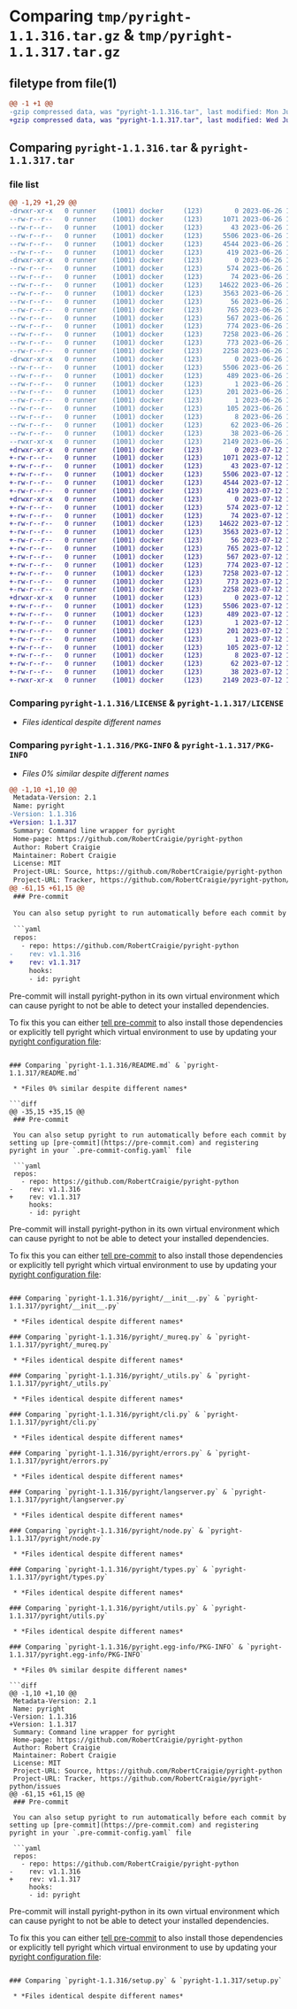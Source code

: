 # Comparing `tmp/pyright-1.1.316.tar.gz` & `tmp/pyright-1.1.317.tar.gz`

## filetype from file(1)

```diff
@@ -1 +1 @@
-gzip compressed data, was "pyright-1.1.316.tar", last modified: Mon Jun 26 11:10:24 2023, max compression
+gzip compressed data, was "pyright-1.1.317.tar", last modified: Wed Jul 12 13:25:31 2023, max compression
```

## Comparing `pyright-1.1.316.tar` & `pyright-1.1.317.tar`

### file list

```diff
@@ -1,29 +1,29 @@
-drwxr-xr-x   0 runner    (1001) docker     (123)        0 2023-06-26 11:10:24.033939 pyright-1.1.316/
--rw-r--r--   0 runner    (1001) docker     (123)     1071 2023-06-26 11:10:07.000000 pyright-1.1.316/LICENSE
--rw-r--r--   0 runner    (1001) docker     (123)       43 2023-06-26 11:10:07.000000 pyright-1.1.316/MANIFEST.in
--rw-r--r--   0 runner    (1001) docker     (123)     5506 2023-06-26 11:10:24.033939 pyright-1.1.316/PKG-INFO
--rw-r--r--   0 runner    (1001) docker     (123)     4544 2023-06-26 11:10:07.000000 pyright-1.1.316/README.md
--rw-r--r--   0 runner    (1001) docker     (123)      419 2023-06-26 11:10:07.000000 pyright-1.1.316/pyproject.toml
-drwxr-xr-x   0 runner    (1001) docker     (123)        0 2023-06-26 11:10:24.033939 pyright-1.1.316/pyright/
--rw-r--r--   0 runner    (1001) docker     (123)      574 2023-06-26 11:10:07.000000 pyright-1.1.316/pyright/__init__.py
--rw-r--r--   0 runner    (1001) docker     (123)       74 2023-06-26 11:10:07.000000 pyright-1.1.316/pyright/__main__.py
--rw-r--r--   0 runner    (1001) docker     (123)    14622 2023-06-26 11:10:07.000000 pyright-1.1.316/pyright/_mureq.py
--rw-r--r--   0 runner    (1001) docker     (123)     3563 2023-06-26 11:10:07.000000 pyright-1.1.316/pyright/_utils.py
--rw-r--r--   0 runner    (1001) docker     (123)       56 2023-06-26 11:10:07.000000 pyright-1.1.316/pyright/_version.py
--rw-r--r--   0 runner    (1001) docker     (123)      765 2023-06-26 11:10:07.000000 pyright-1.1.316/pyright/cli.py
--rw-r--r--   0 runner    (1001) docker     (123)      567 2023-06-26 11:10:07.000000 pyright-1.1.316/pyright/errors.py
--rw-r--r--   0 runner    (1001) docker     (123)      774 2023-06-26 11:10:07.000000 pyright-1.1.316/pyright/langserver.py
--rw-r--r--   0 runner    (1001) docker     (123)     7258 2023-06-26 11:10:07.000000 pyright-1.1.316/pyright/node.py
--rw-r--r--   0 runner    (1001) docker     (123)      773 2023-06-26 11:10:07.000000 pyright-1.1.316/pyright/types.py
--rw-r--r--   0 runner    (1001) docker     (123)     2258 2023-06-26 11:10:07.000000 pyright-1.1.316/pyright/utils.py
-drwxr-xr-x   0 runner    (1001) docker     (123)        0 2023-06-26 11:10:24.033939 pyright-1.1.316/pyright.egg-info/
--rw-r--r--   0 runner    (1001) docker     (123)     5506 2023-06-26 11:10:23.000000 pyright-1.1.316/pyright.egg-info/PKG-INFO
--rw-r--r--   0 runner    (1001) docker     (123)      489 2023-06-26 11:10:23.000000 pyright-1.1.316/pyright.egg-info/SOURCES.txt
--rw-r--r--   0 runner    (1001) docker     (123)        1 2023-06-26 11:10:23.000000 pyright-1.1.316/pyright.egg-info/dependency_links.txt
--rw-r--r--   0 runner    (1001) docker     (123)      201 2023-06-26 11:10:23.000000 pyright-1.1.316/pyright.egg-info/entry_points.txt
--rw-r--r--   0 runner    (1001) docker     (123)        1 2023-06-26 11:10:23.000000 pyright-1.1.316/pyright.egg-info/not-zip-safe
--rw-r--r--   0 runner    (1001) docker     (123)      105 2023-06-26 11:10:23.000000 pyright-1.1.316/pyright.egg-info/requires.txt
--rw-r--r--   0 runner    (1001) docker     (123)        8 2023-06-26 11:10:23.000000 pyright-1.1.316/pyright.egg-info/top_level.txt
--rw-r--r--   0 runner    (1001) docker     (123)       62 2023-06-26 11:10:07.000000 pyright-1.1.316/requirements.txt
--rw-r--r--   0 runner    (1001) docker     (123)       38 2023-06-26 11:10:24.033939 pyright-1.1.316/setup.cfg
--rwxr-xr-x   0 runner    (1001) docker     (123)     2149 2023-06-26 11:10:07.000000 pyright-1.1.316/setup.py
+drwxr-xr-x   0 runner    (1001) docker     (123)        0 2023-07-12 13:25:31.072628 pyright-1.1.317/
+-rw-r--r--   0 runner    (1001) docker     (123)     1071 2023-07-12 13:25:21.000000 pyright-1.1.317/LICENSE
+-rw-r--r--   0 runner    (1001) docker     (123)       43 2023-07-12 13:25:21.000000 pyright-1.1.317/MANIFEST.in
+-rw-r--r--   0 runner    (1001) docker     (123)     5506 2023-07-12 13:25:31.072628 pyright-1.1.317/PKG-INFO
+-rw-r--r--   0 runner    (1001) docker     (123)     4544 2023-07-12 13:25:21.000000 pyright-1.1.317/README.md
+-rw-r--r--   0 runner    (1001) docker     (123)      419 2023-07-12 13:25:21.000000 pyright-1.1.317/pyproject.toml
+drwxr-xr-x   0 runner    (1001) docker     (123)        0 2023-07-12 13:25:31.068628 pyright-1.1.317/pyright/
+-rw-r--r--   0 runner    (1001) docker     (123)      574 2023-07-12 13:25:21.000000 pyright-1.1.317/pyright/__init__.py
+-rw-r--r--   0 runner    (1001) docker     (123)       74 2023-07-12 13:25:21.000000 pyright-1.1.317/pyright/__main__.py
+-rw-r--r--   0 runner    (1001) docker     (123)    14622 2023-07-12 13:25:21.000000 pyright-1.1.317/pyright/_mureq.py
+-rw-r--r--   0 runner    (1001) docker     (123)     3563 2023-07-12 13:25:21.000000 pyright-1.1.317/pyright/_utils.py
+-rw-r--r--   0 runner    (1001) docker     (123)       56 2023-07-12 13:25:21.000000 pyright-1.1.317/pyright/_version.py
+-rw-r--r--   0 runner    (1001) docker     (123)      765 2023-07-12 13:25:21.000000 pyright-1.1.317/pyright/cli.py
+-rw-r--r--   0 runner    (1001) docker     (123)      567 2023-07-12 13:25:21.000000 pyright-1.1.317/pyright/errors.py
+-rw-r--r--   0 runner    (1001) docker     (123)      774 2023-07-12 13:25:21.000000 pyright-1.1.317/pyright/langserver.py
+-rw-r--r--   0 runner    (1001) docker     (123)     7258 2023-07-12 13:25:21.000000 pyright-1.1.317/pyright/node.py
+-rw-r--r--   0 runner    (1001) docker     (123)      773 2023-07-12 13:25:21.000000 pyright-1.1.317/pyright/types.py
+-rw-r--r--   0 runner    (1001) docker     (123)     2258 2023-07-12 13:25:21.000000 pyright-1.1.317/pyright/utils.py
+drwxr-xr-x   0 runner    (1001) docker     (123)        0 2023-07-12 13:25:31.068628 pyright-1.1.317/pyright.egg-info/
+-rw-r--r--   0 runner    (1001) docker     (123)     5506 2023-07-12 13:25:31.000000 pyright-1.1.317/pyright.egg-info/PKG-INFO
+-rw-r--r--   0 runner    (1001) docker     (123)      489 2023-07-12 13:25:31.000000 pyright-1.1.317/pyright.egg-info/SOURCES.txt
+-rw-r--r--   0 runner    (1001) docker     (123)        1 2023-07-12 13:25:31.000000 pyright-1.1.317/pyright.egg-info/dependency_links.txt
+-rw-r--r--   0 runner    (1001) docker     (123)      201 2023-07-12 13:25:31.000000 pyright-1.1.317/pyright.egg-info/entry_points.txt
+-rw-r--r--   0 runner    (1001) docker     (123)        1 2023-07-12 13:25:31.000000 pyright-1.1.317/pyright.egg-info/not-zip-safe
+-rw-r--r--   0 runner    (1001) docker     (123)      105 2023-07-12 13:25:31.000000 pyright-1.1.317/pyright.egg-info/requires.txt
+-rw-r--r--   0 runner    (1001) docker     (123)        8 2023-07-12 13:25:31.000000 pyright-1.1.317/pyright.egg-info/top_level.txt
+-rw-r--r--   0 runner    (1001) docker     (123)       62 2023-07-12 13:25:21.000000 pyright-1.1.317/requirements.txt
+-rw-r--r--   0 runner    (1001) docker     (123)       38 2023-07-12 13:25:31.072628 pyright-1.1.317/setup.cfg
+-rwxr-xr-x   0 runner    (1001) docker     (123)     2149 2023-07-12 13:25:21.000000 pyright-1.1.317/setup.py
```

### Comparing `pyright-1.1.316/LICENSE` & `pyright-1.1.317/LICENSE`

 * *Files identical despite different names*

### Comparing `pyright-1.1.316/PKG-INFO` & `pyright-1.1.317/PKG-INFO`

 * *Files 0% similar despite different names*

```diff
@@ -1,10 +1,10 @@
 Metadata-Version: 2.1
 Name: pyright
-Version: 1.1.316
+Version: 1.1.317
 Summary: Command line wrapper for pyright
 Home-page: https://github.com/RobertCraigie/pyright-python
 Author: Robert Craigie
 Maintainer: Robert Craigie
 License: MIT
 Project-URL: Source, https://github.com/RobertCraigie/pyright-python
 Project-URL: Tracker, https://github.com/RobertCraigie/pyright-python/issues
@@ -61,15 +61,15 @@
 ### Pre-commit
 
 You can also setup pyright to run automatically before each commit by setting up [pre-commit](https://pre-commit.com) and registering pyright in your `.pre-commit-config.yaml` file
 
 ```yaml
 repos:
   - repo: https://github.com/RobertCraigie/pyright-python
-    rev: v1.1.316
+    rev: v1.1.317
     hooks:
     - id: pyright
 ```
 
 Pre-commit will install pyright-python in its own virtual environment which can cause pyright to not be able to detect your installed dependencies.
 
 To fix this you can either [tell pre-commit](https://pre-commit.com/#config-additional_dependencies) to also install those dependencies or explicitly tell pyright which virtual environment to use by updating your [pyright configuration file](https://github.com/microsoft/pyright/blob/main/docs/configuration.md):
```

### Comparing `pyright-1.1.316/README.md` & `pyright-1.1.317/README.md`

 * *Files 0% similar despite different names*

```diff
@@ -35,15 +35,15 @@
 ### Pre-commit
 
 You can also setup pyright to run automatically before each commit by setting up [pre-commit](https://pre-commit.com) and registering pyright in your `.pre-commit-config.yaml` file
 
 ```yaml
 repos:
   - repo: https://github.com/RobertCraigie/pyright-python
-    rev: v1.1.316
+    rev: v1.1.317
     hooks:
     - id: pyright
 ```
 
 Pre-commit will install pyright-python in its own virtual environment which can cause pyright to not be able to detect your installed dependencies.
 
 To fix this you can either [tell pre-commit](https://pre-commit.com/#config-additional_dependencies) to also install those dependencies or explicitly tell pyright which virtual environment to use by updating your [pyright configuration file](https://github.com/microsoft/pyright/blob/main/docs/configuration.md):
```

### Comparing `pyright-1.1.316/pyright/__init__.py` & `pyright-1.1.317/pyright/__init__.py`

 * *Files identical despite different names*

### Comparing `pyright-1.1.316/pyright/_mureq.py` & `pyright-1.1.317/pyright/_mureq.py`

 * *Files identical despite different names*

### Comparing `pyright-1.1.316/pyright/_utils.py` & `pyright-1.1.317/pyright/_utils.py`

 * *Files identical despite different names*

### Comparing `pyright-1.1.316/pyright/cli.py` & `pyright-1.1.317/pyright/cli.py`

 * *Files identical despite different names*

### Comparing `pyright-1.1.316/pyright/errors.py` & `pyright-1.1.317/pyright/errors.py`

 * *Files identical despite different names*

### Comparing `pyright-1.1.316/pyright/langserver.py` & `pyright-1.1.317/pyright/langserver.py`

 * *Files identical despite different names*

### Comparing `pyright-1.1.316/pyright/node.py` & `pyright-1.1.317/pyright/node.py`

 * *Files identical despite different names*

### Comparing `pyright-1.1.316/pyright/types.py` & `pyright-1.1.317/pyright/types.py`

 * *Files identical despite different names*

### Comparing `pyright-1.1.316/pyright/utils.py` & `pyright-1.1.317/pyright/utils.py`

 * *Files identical despite different names*

### Comparing `pyright-1.1.316/pyright.egg-info/PKG-INFO` & `pyright-1.1.317/pyright.egg-info/PKG-INFO`

 * *Files 0% similar despite different names*

```diff
@@ -1,10 +1,10 @@
 Metadata-Version: 2.1
 Name: pyright
-Version: 1.1.316
+Version: 1.1.317
 Summary: Command line wrapper for pyright
 Home-page: https://github.com/RobertCraigie/pyright-python
 Author: Robert Craigie
 Maintainer: Robert Craigie
 License: MIT
 Project-URL: Source, https://github.com/RobertCraigie/pyright-python
 Project-URL: Tracker, https://github.com/RobertCraigie/pyright-python/issues
@@ -61,15 +61,15 @@
 ### Pre-commit
 
 You can also setup pyright to run automatically before each commit by setting up [pre-commit](https://pre-commit.com) and registering pyright in your `.pre-commit-config.yaml` file
 
 ```yaml
 repos:
   - repo: https://github.com/RobertCraigie/pyright-python
-    rev: v1.1.316
+    rev: v1.1.317
     hooks:
     - id: pyright
 ```
 
 Pre-commit will install pyright-python in its own virtual environment which can cause pyright to not be able to detect your installed dependencies.
 
 To fix this you can either [tell pre-commit](https://pre-commit.com/#config-additional_dependencies) to also install those dependencies or explicitly tell pyright which virtual environment to use by updating your [pyright configuration file](https://github.com/microsoft/pyright/blob/main/docs/configuration.md):
```

### Comparing `pyright-1.1.316/setup.py` & `pyright-1.1.317/setup.py`

 * *Files identical despite different names*

